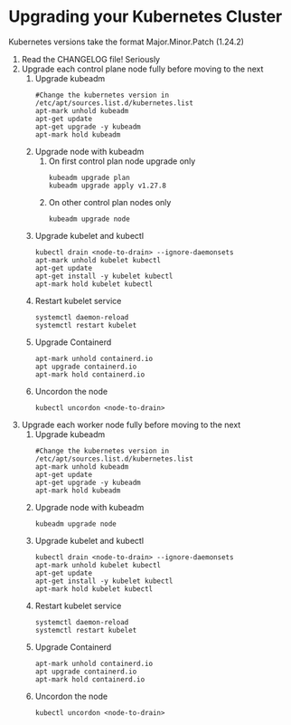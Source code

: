 # Upgrading your Kubernetes Cluster
Kubernetes versions take the format Major.Minor.Patch (1.24.2)

1. Read the CHANGELOG file! Seriously
2. Upgrade each control plane node fully before moving to the next
    1. Upgrade kubeadm
       ```
       #Change the kubernetes version in /etc/apt/sources.list.d/kubernetes.list
       apt-mark unhold kubeadm
       apt-get update
       apt-get upgrade -y kubeadm
       apt-mark hold kubeadm
       ```
    2. Upgrade node with kubeadm 
        1. On first control plan node upgrade only
           ```
           kubeadm upgrade plan
           kubeadm upgrade apply v1.27.8
           ```
        2. On other control plan nodes only
           ```
           kubeadm upgrade node
           ```
    5. Upgrade kubelet and kubectl
       ```
       kubectl drain <node-to-drain> --ignore-daemonsets
       apt-mark unhold kubelet kubectl
       apt-get update
       apt-get install -y kubelet kubectl
       apt-mark hold kubelet kubectl
       ```
    4. Restart kubelet service
       ```
       systemctl daemon-reload
       systemctl restart kubelet
       ```
    5. Upgrade Containerd
       ```
       apt-mark unhold containerd.io
       apt upgrade containerd.io
       apt-mark hold containerd.io
       ``` 
    6. Uncordon the node
       ```
       kubectl uncordon <node-to-drain>
       ```
3. Upgrade each worker node fully before moving to the next
    1. Upgrade kubeadm
       ```
       #Change the kubernetes version in /etc/apt/sources.list.d/kubernetes.list
       apt-mark unhold kubeadm
       apt-get update
       apt-get upgrade -y kubeadm
       apt-mark hold kubeadm
       ```
    2. Upgrade node with kubeadm
       ```
       kubeadm upgrade node
       ```
    3. Upgrade kubelet and kubectl
       ```
       kubectl drain <node-to-drain> --ignore-daemonsets
       apt-mark unhold kubelet kubectl
       apt-get update
       apt-get install -y kubelet kubectl
       apt-mark hold kubelet kubectl
       ```
    4. Restart kubelet service
       ```
       systemctl daemon-reload
       systemctl restart kubelet
       ```
    5. Upgrade Containerd
       ```
       apt-mark unhold containerd.io
       apt upgrade containerd.io
       apt-mark hold containerd.io
       ``` 
    5. Uncordon the node
       ```
       kubectl uncordon <node-to-drain>
       ```
